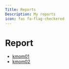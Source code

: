 ```yaml
---
Title: Reports
Description: My reports
icon: fas fa-flag-checkered
---
```


# Report

-   [kmom01](report/kmom01)
-   [kmom02](report/kmom02)
